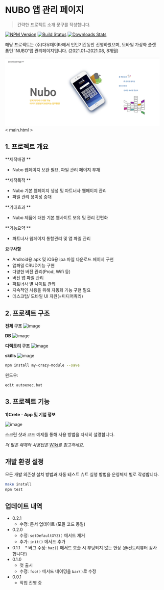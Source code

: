 # NUBO 앱 관리 페이지
> 간략한 프로젝트 소개 문구를 작성합니다.

[![NPM Version][npm-image]][npm-url]
[![Build Status][travis-image]][travis-url]
[![Downloads Stats][npm-downloads]][npm-url]

해당 프로젝트는 (주)다우데이타에서 인턴기간동안 진행하였으며, 모바일 가상화 플랫폼인 'NUBO'앱 관리페이지입니다.
(2021.01~2021.08, 8개월)

![](readme_img/main.png)
< main.html >
## 1. 프로젝트 개요

**제작배경 **
- Nubo 웹페이지 보완 필요, 파일 관리 페이지 부재

**제작목적 **
- Nubo 기본 웹페이지 생성 및 파트너사 웹페이지 관리
- 파일 관리 용이성 증대

**기대효과 **
- Nubo 제품에 대한 기본 웹사이트 보유 및 관리 간편화

**기능요약 **
- 파트너사 웹페이지 통합관리 및 앱 파일 관리

**요구사항**
- Android용 apk 및 iOS용 ipa 파일 다운로드 페이지 구현
- 앱파일 CRUD기능 구현
- 다양한 버전 관리(Prod, Wifi 등)
- 버전 앱 파일 관리
- 파트너사 별 사이트 관리
- 지속적인 사용을 위해 자동화 기능 구현 필요
- 데스크탑/ 모바일 UI 지원(=미디어쿼리)

## 2. 프로젝트 구조

**전체 구조**
![image](https://user-images.githubusercontent.com/58619427/152694813-53afb105-fd1f-4837-b378-1040453c304f.png)

**DB**
![image](https://user-images.githubusercontent.com/58619427/152694802-6a579627-0d90-433e-9a1f-441293e251cd.png)

**디렉토리 구조**
![image](https://user-images.githubusercontent.com/58619427/152694906-32a5b96a-17cb-49b9-8cae-932d990c8e9e.png)

**skills**
![image](https://user-images.githubusercontent.com/58619427/152694885-3896de6a-87a4-4dae-aba8-8c9d7d16bcfc.png)



```sh
npm install my-crazy-module --save
```

윈도우:

```sh
edit autoexec.bat
```

## 3. 프로젝트 기능

**1)Crete - App 및 기업 정보**

![image](https://user-images.githubusercontent.com/58619427/152695027-79373e23-980f-4446-a820-81f8bccf6f02.png)


스크린 샷과 코드 예제를 통해 사용 방법을 자세히 설명합니다.

_더 많은 예제와 사용법은 [Wiki][wiki]를 참고하세요._

## 개발 환경 설정

모든 개발 의존성 설치 방법과 자동 테스트 슈트 실행 방법을 운영체제 별로 작성합니다.

```sh
make install
npm test
```

## 업데이트 내역

* 0.2.1
    * 수정: 문서 업데이트 (모듈 코드 동일)
* 0.2.0
    * 수정: `setDefaultXYZ()` 메서드 제거
    * 추가: `init()` 메서드 추가
* 0.1.1
    * 버그 수정: `baz()` 메서드 호출 시 부팅되지 않는 현상 (@컨트리뷰터 감사합니다!)
* 0.1.0
    * 첫 출시
    * 수정: `foo()` 메서드 네이밍을 `bar()`로 수정
* 0.0.1
    * 작업 진행 중


<!-- Markdown link & img dfn's -->
[npm-image]: https://img.shields.io/npm/v/datadog-metrics.svg?style=flat-square
[npm-url]: https://npmjs.org/package/datadog-metrics
[npm-downloads]: https://img.shields.io/npm/dm/datadog-metrics.svg?style=flat-square
[travis-image]: https://img.shields.io/travis/dbader/node-datadog-metrics/master.svg?style=flat-square
[travis-url]: https://travis-ci.org/dbader/node-datadog-metrics
[wiki]: https://github.com/yourname/yourproject/wiki

